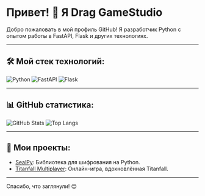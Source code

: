 # Привет! 👋 Я Drag GameStudio
Добро пожаловать в мой профиль GitHub! Я разработчик Python с опытом работы в FastAPI, Flask и других технологиях.

---

## 🛠 Мой стек технологий:
![Python](https://img.shields.io/badge/Python-3776AB?style=for-the-badge&logo=python&logoColor=white)
![FastAPI](https://img.shields.io/badge/FastAPI-005571?style=for-the-badge&logo=fastapi&logoColor=white)
![Flask](https://img.shields.io/badge/Flask-000000?style=for-the-badge&logo=flask&logoColor=white)

---

## 📊 GitHub статистика:
![GitHub Stats](https://github-readme-stats.vercel.app/api?username=Drag-GameStudio&show_icons=true&theme=dark)
![Top Langs](https://github-readme-stats.vercel.app/api/top-langs/?username=flugerops&layout=compact&theme=dark)

---

## 🚀 Мои проекты:
- [SealPy](https://github.com/flugerops/sealpy): Библиотека для шифрования на Python.
- [Titanfall Multiplayer](https://github.com/flugerops/titanfall-clone): Онлайн-игра, вдохновлённая Titanfall.

---

Спасибо, что заглянули! 😊
